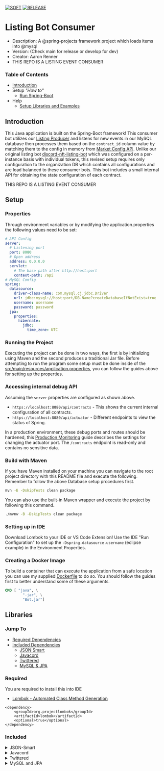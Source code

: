 [![SOFT](https://github.com/BananazTechnology/listing-bot-consumer/actions/workflows/SOFT.yml/badge.svg?branch=develop)](https://github.com/BananazTechnology/listing-bot-consumer/actions/workflows/SOFT.yml) [![RELEASE](https://github.com/BananazTechnology/listing-bot-consumer/actions/workflows/RELEASE.yml/badge.svg)](https://github.com/BananazTechnology/listing-bot-consumer/actions/workflows/RELEASE.yml)

# Listing Bot Consumer
* Description: A @spring-projects framework project which loads items into @mysql
* Version: (Check main for release or develop for dev)
* Creator: Aaron Renner
* THIS REPO IS A LISTING EVENT CONSUMER

### Table of Contents
* [Introduction](#introduction)
* Setup *"How to"*
  * [Run Spring-Boot](#running-the-project)
* Help
  * [Setup Libraries and Examples](#libraries)
  
## Introduction

This Java application is built on the Spring-Boot framework! This consumer bot utilizes our [Listing Producer](https://github.com/BananazTechnology/listing-bot-producer) and listens for new events in our MySQL database then processes them based on the `contract_id` column value by matching them to the config in memory from [Market Config API](https://github.com/BananazTechnology/market-bot-config-api-sb). Unlike our original listing bot [discord-nft-listing-bot](https://github.com/Aman7123/discord-nft-listing-bot) which was configured on a per-instance basis with individual tokens, this revised setup requires only configuration to the organization DB which contains all configurations and are load balanced to these consumer bots. This bot includes a small internal API for obtaining the state configuration of each contract.

THIS REPO IS A LISTING EVENT CONSUMER

## Setup
### Properties

Through environment variables or by modifying the application.properties the following values need to be set:

``` yaml
# API Config
server:
  # Listening port
  port: 8080
  # Open address
  address: 0.0.0.0
  servlet:
    # The base path after http://host:port
    context-path: /api
# MySQL Config
spring:
  datasource:
    driver-class-name: com.mysql.cj.jdbc.Driver
    url: jdbc:mysql://host:port/DB-Name?createDatabaseIfNotExist=true
    username: username
    password: password
  jpa:
    properties:
      hibernate:
        jdbc:
          time_zone: UTC
```

### Running the Project

Executing the project can be done in two ways, the first is by initializing using Maven and the second produces a traditional Jar file. Before attempting to run the program some setup must be done inside of the [src/main/resources/application.properties](src/main/resources/application.yml), you can follow the guides above for setting up the properties.

### Accessing internal debug API
Assuming the `server` properties are configured as shown above.

* `https://localhost:8080/api/contracts` - This shows the current internal configuration of all contracts.
* `https://localhost:8080/api/actuator` - Different endpoints to view the status of Spring.

In a production environment, these debug ports and routes should be hardened, this [Production Monitoring](https://docs.spring.io/spring-boot/docs/1.5.4.RELEASE/reference/html/production-ready-monitoring.html) guide describes the settings for changing the actuator port. The `/contracts` endpoint is read-only and contains no sensitive data.

### Build with Maven

If you have Maven installed on your machine you can navigate to the root project directory with this README file and execute the following. Remember to follow the above Database setup procedures first.
```sh
mvn -B -DskipTests clean package
```
You can also use the built-in Maven wrapper and execute the project by following this command.
```sh
./mvnw -B -DskipTests clean package
```
### Setting up in IDE

Download Lombok to your IDE or VS Code Extension!
Use the IDE "Run Configuration" to set up the `-Dspring.datasource.username` (eclipse example) in the Environment Properties.

### Creating a Docker Image

To build a container that can execute the application from a safe location you can use my supplied [Dockerfile](Dockerfile) to do so. You should follow the guides first to better understand some of these arguments.

```Dockerfile
CMD [ "java", \
        "-jar", \
        "Bot.jar"]
```

## Libraries

### Jump To
* [Required Dependencies](#required)
* [Included Dependencies](#included)
  * [JSON Smart](#json-smart)
  * [Javacord](#javacord)
  * [Twittered](#twittered)
  * [MySQL & JPA](#mysql-and-jpa)

### Required
You are required to install this into IDE
* [Lombok - Automated Class Method Generation](https://projectlombok.org/features/all)
```pom
<dependency>
    <groupId>org.projectlombok</groupId>
    <artifactId>lombok</artifactId>
    <optional>true</optional>
</dependency>
```

### Included
<details><summary>JSON-Smart</summary>
* [JSON Parser JAVADOC](https://javadoc.io/doc/net.minidev/json-smart/latest/index.html)
```pom
<dependency>
    <groupId>net.minidev</groupId>
    <artifactId>json-smart</artifactId>
</dependency>
```
</details>
<details><summary>Javacord</summary>
* [Javacord](https://github.com/Javacord/Javacord)
```pom
<dependency>
    <groupId>org.javacord</groupId>
    <artifactId>javacord</artifactId>
    <version>3.3.2</version>
    <type>pom</type>
</dependency>
```
</details>
<details><summary>Twittered</summary>
* [Twittered](https://github.com/redouane59/twittered)
```pom
<dependency>
    <groupId>com.github.redouane59.twitter</groupId>
    <artifactId>twittered</artifactId>
    <version>1.26</version>
</dependency>
```
</details>
<details><summary>MySQL and JPA</summary>
* [MySQL](https://mvnrepository.com/artifact/mysql/mysql-connector-java)
* [JPA](https://spring.io/guides/gs/accessing-data-jpa/)
```pom
<dependency>
    <groupId>mysql</groupId>
    <artifactId>mysql-connector-java</artifactId>
    <scope>runtime</scope>
</dependency>
<dependency>
    <groupId>org.springframework.boot</groupId>
    <artifactId>spring-boot-starter-data-jpa</artifactId>
</dependency>
```
</details>
